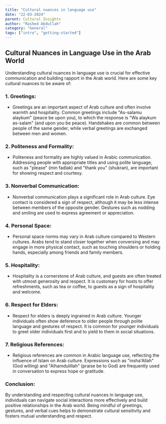 ```yaml
---
title: "Cultural nuances in language use"
date: "22-03-2024"
parent: Cultural Insights
author: "Rashed Abdullah"
category: "General"
tags: ["intro", "getting-started"]
---
```


## Cultural Nuances in Language Use in the Arab World

Understanding cultural nuances in language use is crucial for effective communication and building rapport in the Arab world. Here are some key cultural nuances to be aware of:

### 1. **Greetings:**

- Greetings are an important aspect of Arab culture and often involve warmth and hospitality. Common greetings include "As-salamu alaykum" (peace be upon you), to which the response is "Wa alaykum as-salam" (and upon you be peace). Handshakes are common between people of the same gender, while verbal greetings are exchanged between men and women.

### 2. **Politeness and Formality:**

- Politeness and formality are highly valued in Arabic communication. Addressing people with appropriate titles and using polite language, such as "please" (min fadlak) and "thank you" (shukran), are important for showing respect and courtesy.

### 3. **Nonverbal Communication:**

- Nonverbal communication plays a significant role in Arab culture. Eye contact is considered a sign of respect, although it may be less intense between members of the opposite gender. Gestures such as nodding and smiling are used to express agreement or appreciation.

### 4. **Personal Space:**

- Personal space norms may vary in Arab culture compared to Western cultures. Arabs tend to stand closer together when conversing and may engage in more physical contact, such as touching shoulders or holding hands, especially among friends and family members.

### 5. **Hospitality:**

- Hospitality is a cornerstone of Arab culture, and guests are often treated with utmost generosity and respect. It is customary for hosts to offer refreshments, such as tea or coffee, to guests as a sign of hospitality and welcome.

### 6. **Respect for Elders:**

- Respect for elders is deeply ingrained in Arab culture. Younger individuals often show deference to older people through polite language and gestures of respect. It is common for younger individuals to greet older individuals first and to yield to them in social situations.

### 7. **Religious References:**

- Religious references are common in Arabic language use, reflecting the influence of Islam on Arab culture. Expressions such as "insha'Allah" (God willing) and "Alhamdulillah" (praise be to God) are frequently used in conversation to express hope or gratitude.

### Conclusion:

By understanding and respecting cultural nuances in language use, individuals can navigate social interactions more effectively and build positive relationships in the Arab world. Being mindful of greetings, gestures, and verbal cues helps to demonstrate cultural sensitivity and fosters mutual understanding and respect.
